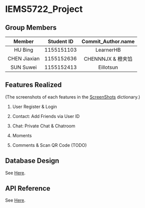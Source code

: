 # IEMS5722_Project
## Group Members

|    Member    | Student ID |  Commit_Author.name  |
| :----------: | :--------: | :------------------: |
|   HU Bing    | 1155151103 |       LearnerHB      |
| CHEN Jiaxian | 1155152636 |   CHENNNJX & 橙夹馅   |
|  SUN Suwei   | 1155152413 |       Eillotsun      |



## Features Realized

(The screenshots of each features in the [ScreenShots](https://github.com/LearnerHB/IEMS5722_Project/tree/main/ScreenShots) dictionary.)

1. User Register & Login

2. Contact: Add Friends via User ID

3. Chat: Private Chat & Chatroom
4. Moments
5. Comments & Scan QR Code (TODO)




## Database Design

See [Here](https://github.com/LearnerHB/IEMS5722_Project/tree/main/DatabaseDesign).

## API Reference

See [Here](https://github.com/LearnerHB/IEMS5722_Project/tree/main/API_Reference).



















